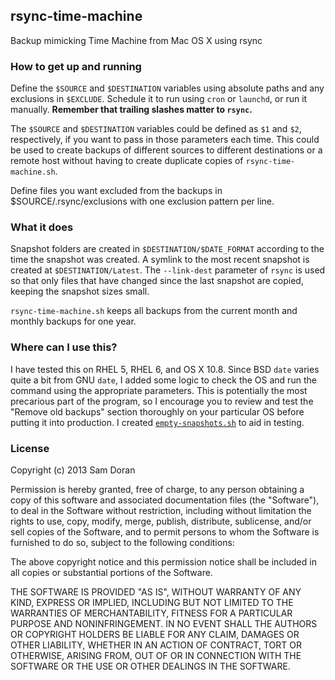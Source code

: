 ## rsync-time-machine

Backup mimicking Time Machine from Mac OS X using rsync

### How to get up and running

Define the `$SOURCE` and `$DESTINATION` variables using absolute paths and any exclusions in `$EXCLUDE`. Schedule it to run using `cron` or `launchd`, or run it manually. **Remember that trailing slashes matter to `rsync`.**

The  `$SOURCE` and `$DESTINATION` variables could be defined as `$1` and `$2`, respectively, if you want to pass in those parameters each time. This could be used to create backups of different sources to different destinations or a remote host without having to create duplicate copies of `rsync-time-machine.sh`.

Define files you want excluded from the backups in $SOURCE/.rsync/exclusions with one exclusion pattern per line.

### What it does

Snapshot folders are created in `$DESTINATION/$DATE_FORMAT` according to the time the snapshot was created. A symlink to the most recent snapshot is created at `$DESTINATION/Latest`. The `--link-dest` parameter of `rsync` is used so that only files that have changed since the last snapshot are copied, keeping the snapshot sizes small.

`rsync-time-machine.sh` keeps all backups from the current month and monthly backups for one year.

### Where can I use this?

I have tested this on RHEL 5, RHEL 6, and OS X 10.8. Since BSD `date` varies quite a bit from GNU `date`, I added some logic to check the OS and run the command using the appropriate parameters. This is potentially the most precarious part of the program, so I encourage you to review and test the "Remove old backups" section thoroughly on your particular OS before putting it into production. I created [`empty-snapshots.sh`](https://gist.github.com/samdoran/5346072#file-empty-snapshots-sh) to aid in testing.

### License

Copyright (c) 2013 Sam Doran

Permission is hereby granted, free of charge, to any person obtaining a copy of this software and associated documentation files (the "Software"), to deal in the Software without restriction, including without limitation the rights to use, copy, modify, merge, publish, distribute, sublicense, and/or sell copies of the Software, and to permit persons to whom the Software is furnished to do so, subject to the following conditions:

The above copyright notice and this permission notice shall be included in all copies or substantial portions of the Software.

THE SOFTWARE IS PROVIDED "AS IS", WITHOUT WARRANTY OF ANY KIND, EXPRESS OR IMPLIED, INCLUDING BUT NOT LIMITED TO THE WARRANTIES OF MERCHANTABILITY, FITNESS FOR A PARTICULAR PURPOSE AND NONINFRINGEMENT. IN NO EVENT SHALL THE AUTHORS OR COPYRIGHT HOLDERS BE LIABLE FOR ANY CLAIM, DAMAGES OR OTHER LIABILITY, WHETHER IN AN ACTION OF CONTRACT, TORT OR OTHERWISE, ARISING FROM, OUT OF OR IN CONNECTION WITH THE SOFTWARE OR THE USE OR OTHER DEALINGS IN THE SOFTWARE.

